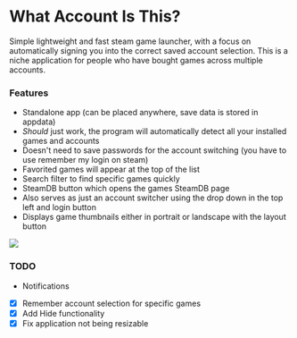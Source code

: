 # What Account Is This?
Simple lightweight and fast steam game launcher, with a focus on automatically signing you into the correct saved account selection.
This is a niche application for people who have bought games across multiple accounts.

### Features
- Standalone app (can be placed anywhere, save data is stored in appdata)
- *Should* just work, the program will automatically detect all your installed games and accounts
- Doesn't need to save passwords for the account switching (you have to use remember my login on steam)
- Favorited games will appear at the top of the list
- Search filter to find specific games quickly
- SteamDB button which opens the games SteamDB page
- Also serves as just an account switcher using the drop down in the top left and login button
- Displays game thumbnails either in portrait or landscape with the layout button

![](https://i.imgur.com/wIgi0Yo.png)

### TODO
- Notifications
- [x] Remember account selection for specific games
- [x] Add Hide functionality
- [x] Fix application not being resizable
